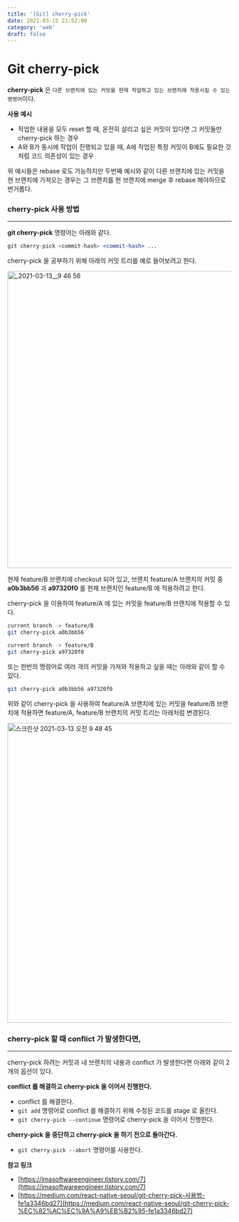 ```yaml
---
title: '[Git] cherry-pick'
date: 2021-03-15 21:52:00
category: 'web'
draft: false
---
```


Git cherry-pick
========================

**cherry-pick** 은 `다른 브랜치에 있는 커밋을 현재 작업하고 있는 브랜치에 적용시킬 수 있는 명령어`이다.

**사용 예시**

- 작업한 내용을 모두 reset 할 때, 온전히 살리고 싶은 커밋이 있다면 그 커밋들만 cherry-pick 하는 경우
- A와 B가 동시에 작업이 진행되고 있을 때, A에 작업된 특정 커밋이 B에도 필요한 것처럼 코드 의존성이 있는 경우

위 예시들은 rebase 로도 가능하지만 두번째 예시와 같이 다른 브랜치에 있는 커밋을 현 브랜치에 가져오는 경우는 그 브랜치를 현 브랜치에 merge 후 rebase 해야하므로 번거롭다.

### cherry-pick 사용 방법

---

**git cherry-pick** 명령어는 아래와 같다.

```jsx
git cherry-pick <commit-hash> <commit-hash> ... 
```

cherry-pick 을 공부하기 위해 아래의 커밋 트리를 예로 들어보려고 한다.

<img width="666" alt="_2021-03-13__9 46 56" src="https://user-images.githubusercontent.com/29244798/111155512-e1f00b00-85d7-11eb-9d6a-c0eb22bab6de.png">

현재 feature/B 브랜치에 checkout 되어 있고, 브랜치 feature/A 브랜치의 커밋 중 **a0b3bb56** 과 **a97320f0** 를 현재 브랜치인 feature/B 에 적용하려고 한다.

cherry-pick 을 이용하여 feature/A 에 있는 커밋을 feature/B 브랜치에 적용할 수 있다.

```bash
current branch -> feature/B
git cherry-pick a0b3bb56
```

```bash
current branch -> feature/B
git cherry-pick a97320f0
```

또는 한번의 명령어로 여러 개의 커밋을 가져와 적용하고 싶을 때는 아래와 같이 할 수 있다.

```bash
git cherry-pick a0b3bb56 a97320f0
```

위와 같이 cherry-pick 을 사용하여 feature/A 브랜치에 있는 커밋을 feature/B 브랜치에 적용하면 feature/A, feature/B 브랜치의 커밋 트리는 아래처럼 변경된다.

<img width="672" alt="스크린샷 2021-03-13 오전 9 48 45" src="https://user-images.githubusercontent.com/29244798/111155403-c422a600-85d7-11eb-922a-ec9c987d9c6f.png">

### cherry-pick 할 때 conflict 가 발생한다면,
---

cherry-pick 하려는 커밋과 내 브랜치의 내용과 conflict 가 발생한다면 아래와 같이 2개의 옵션이 있다.

**conflict 를 해결하고 cherry-pick 을 이어서 진행한다.**

- conflict 를 해결한다.
- `git add` 명령어로 conflict 를 해결하기 위해 수정된 코드를 stage 로 올린다.
- `git cherry-pick --continue` 명령어로 cherry-pick 을 이어서 진행한다.

**cherry-pick 을 중단하고 cherry-pick 을 하기 전으로 돌아간다.**

- `git cherry-pick --abort` 명령어를 사용한다.

**참고 링크**
- [https://imasoftwareengineer.tistory.com/7](https://imasoftwareengineer.tistory.com/7)
- [https://medium.com/react-native-seoul/git-cherry-pick-사용법-fe1a3346bd27](https://medium.com/react-native-seoul/git-cherry-pick-%EC%82%AC%EC%9A%A9%EB%B2%95-fe1a3346bd27)